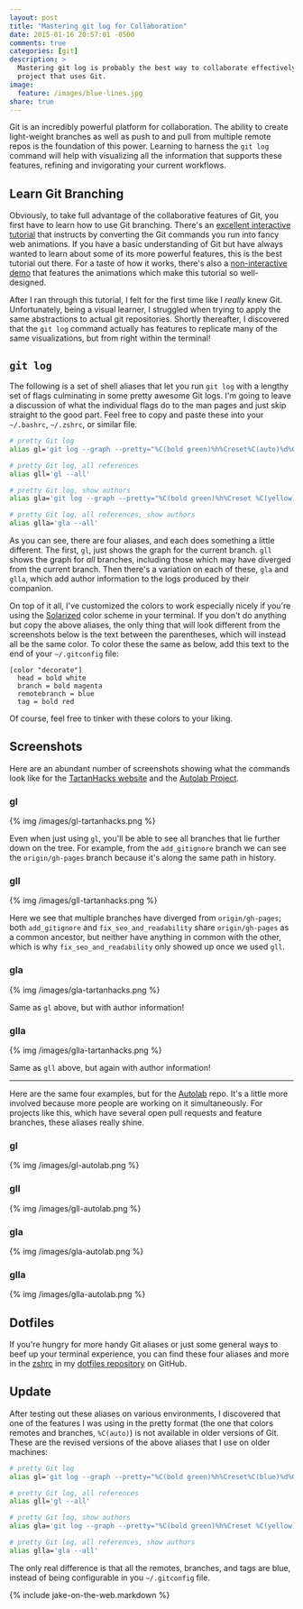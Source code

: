 ```yaml
---
layout: post
title: "Mastering git log for Collaboration"
date: 2015-01-16 20:57:01 -0500
comments: true
categories: [git]
description: >
  Mastering git log is probably the best way to collaborate effectively on a
  project that uses Git.
image:
  feature: /images/blue-lines.jpg
share: true
---
```


Git is an incredibly powerful platform for collaboration. The ability to create
light-weight branches as well as push to and pull from multiple remote repos is
the foundation of this power. Learning to harness the `git log` command will
help with visualizing all the information that supports these features, refining
and invigorating your current workflows.

<!-- more -->

## Learn Git Branching

Obviously, to take full advantage of the collaborative features of Git, you
first have to learn how to use Git branching. There's an [excellent interactive
tutorial][learnGitBranching] that instructs by converting the Git commands you
run into fancy web animations. If you have a basic understanding of Git but have
always wanted to learn about some of its more powerful features, this is the
best tutorial out there. For a taste of how it works, there's also a
[non-interactive demo][demo] that features the animations which make this
tutorial so well-designed.

After I ran through this tutorial, I felt for the first time like I _really_
knew Git. Unfortunately, being a visual learner, I struggled when trying to
apply the same abstractions to actual git repositories. Shortly thereafter, I
discovered that the `git log` command actually has features to replicate many of
the same visualizations, but from right within the terminal!

## `git log`

The following is a set of shell aliases that let you run `git log` with a
lengthy set of flags culminating in some pretty awesome Git logs. I'm going to
leave a discussion of what the individual flags do to the man pages and just
skip straight to the good part. Feel free to copy and paste these into your
`~/.bashrc`, `~/.zshrc`, or similar file.

```bash pretty git log aliases
# pretty Git log
alias gl='git log --graph --pretty="%C(bold green)%h%Creset%C(auto)%d%Creset %s"'

# pretty Git log, all references
alias gll='gl --all'

# pretty Git log, show authors
alias gla='git log --graph --pretty="%C(bold green)%h%Creset %C(yellow)%an%Creset%C(auto)%d%Creset %s"'

# pretty Git log, all references, show authors
alias glla='gla --all'
```

As you can see, there are four aliases, and each does something a little
different. The first, `gl`, just shows the graph for the current branch. `gll`
shows the graph for _all_ branches, including those which may have diverged from
the current branch. Then there's a variation on each of these, `gla` and
`glla`, which add author information to the logs produced by their
companion.

On top of it all, I've customized the colors to work especially nicely if you're
using the [Solarized][solarized] color scheme in your terminal. If you don't do
anything but copy the above aliases, the only thing that will look different
from the screenshots below is the text between the parentheses, which will
instead all be the same color. To color these the same as below, add this text to
the end of your `~/.gitconfig` file:

```plain Global Git configuration settings
[color "decorate"]
  head = bold white
  branch = bold magenta
  remotebranch = blue
  tag = bold red
```

Of course, feel free to tinker with these colors to your liking.

## Screenshots

Here are an abundant number of screenshots showing what the commands look like
for the [TartanHacks website][tartanhacks] and the [Autolab Project][autolab].

### gl

{% img /images/gl-tartanhacks.png %}

Even when just using `gl`, you'll be able to see all branches that lie further
down on the tree. For example, from the `add_gitignore` branch we can see the
`origin/gh-pages` branch because it's along the same path in history.

### gll

{% img /images/gll-tartanhacks.png %}

Here we see that multiple branches have diverged from `origin/gh-pages`; both
`add_gitignore` and `fix_seo_and_readability` share `origin/gh-pages` as a
common ancestor, but neither have anything in common with the other, which is
why `fix_seo_and_readability` only showed up once we used `gll`.

### gla

{% img /images/gla-tartanhacks.png %}

Same as `gl` above, but with author information!

### glla

{% img /images/glla-tartanhacks.png %}

Same as `gll` above, but again with author information!

- - -

Here are the same four examples, but for the [Autolab][autolab] repo. It's a
little more involved because more people are working on it simultaneously. For
projects like this, which have several open pull requests and feature branches,
these aliases really shine.

### gl

{% img /images/gl-autolab.png %}

### gll

{% img /images/gll-autolab.png %}

### gla

{% img /images/gla-autolab.png %}

### glla

{% img /images/glla-autolab.png %}


## Dotfiles

If you're hungry for more handy Git aliases or just some general ways to beef up
your terminal experience, you can find these four aliases and more in the
[zshrc][zshrc] in my [dotfiles repository][dotfiles] on GitHub.

## Update

After testing out these aliases on various environments, I discovered that one
of the features I was using in the pretty format (the one that colors remotes
and branches, `%C(auto)`) is not available in older versions of Git. These are
the revised versions of the above aliases that I use on older machines:

```bash Compatible Git log aliases
# pretty Git log
alias gl='git log --graph --pretty="%C(bold green)%h%Creset%C(blue)%d%Creset %s"'

# pretty Git log, all references
alias gll='gl --all'

# pretty Git log, show authors
alias gla='git log --graph --pretty="%C(bold green)%h%Creset %C(yellow)%an%Creset%C(blue)%d%Creset %s"'

# pretty Git log, all references, show authors
alias glla='gla --all'
```

The only real difference is that all the remotes, branches, and tags are blue,
instead of being configurable in you `~/.gitconfig` file.



{% include jake-on-the-web.markdown %}


[learnGitBranching]: http://pcottle.github.io/learnGitBranching/
[demo]: http://pcottle.github.io/learnGitBranching/?demo
[solarized]: ethanschoonover.com/solarized
[tartanhacks]: https://github.com/ScottyLabs/tartanhacks
[autolab]: https://github.com/autolab/Autolab
[zshrc]: https://github.com/Z1MM32M4N/dotfiles/blob/master/zshrc
[dotfiles]: https://github.com/Z1MM32M4N/dotfiles
